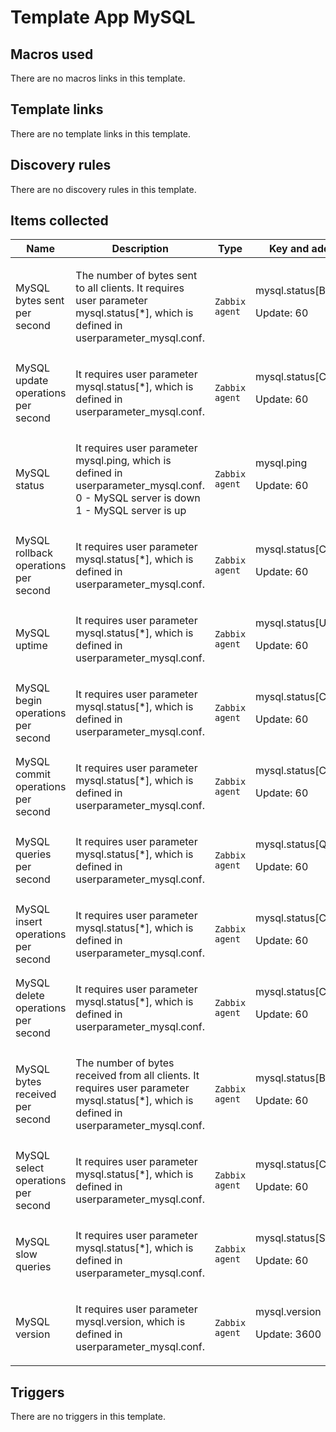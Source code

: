 # Template App MySQL

## Macros used

There are no macros links in this template.

## Template links

There are no template links in this template.

## Discovery rules

There are no discovery rules in this template.

## Items collected

|Name|Description|Type|Key and additional info|
|----|-----------|----|----|
|MySQL bytes sent per second|<p>The number of bytes sent to all clients. It requires user parameter mysql.status[*], which is defined in userparameter_mysql.conf.</p>|`Zabbix agent`|mysql.status[Bytes_sent]<p>Update: 60</p>|
|MySQL update operations per second|<p>It requires user parameter mysql.status[*], which is defined in userparameter_mysql.conf.</p>|`Zabbix agent`|mysql.status[Com_update]<p>Update: 60</p>|
|MySQL status|<p>It requires user parameter mysql.ping, which is defined in userparameter_mysql.conf. 0 - MySQL server is down 1 - MySQL server is up</p>|`Zabbix agent`|mysql.ping<p>Update: 60</p>|
|MySQL rollback operations per second|<p>It requires user parameter mysql.status[*], which is defined in userparameter_mysql.conf.</p>|`Zabbix agent`|mysql.status[Com_rollback]<p>Update: 60</p>|
|MySQL uptime|<p>It requires user parameter mysql.status[*], which is defined in userparameter_mysql.conf.</p>|`Zabbix agent`|mysql.status[Uptime]<p>Update: 60</p>|
|MySQL begin operations per second|<p>It requires user parameter mysql.status[*], which is defined in userparameter_mysql.conf.</p>|`Zabbix agent`|mysql.status[Com_begin]<p>Update: 60</p>|
|MySQL commit operations per second|<p>It requires user parameter mysql.status[*], which is defined in userparameter_mysql.conf.</p>|`Zabbix agent`|mysql.status[Com_commit]<p>Update: 60</p>|
|MySQL queries per second|<p>It requires user parameter mysql.status[*], which is defined in userparameter_mysql.conf.</p>|`Zabbix agent`|mysql.status[Questions]<p>Update: 60</p>|
|MySQL insert operations per second|<p>It requires user parameter mysql.status[*], which is defined in userparameter_mysql.conf.</p>|`Zabbix agent`|mysql.status[Com_insert]<p>Update: 60</p>|
|MySQL delete operations per second|<p>It requires user parameter mysql.status[*], which is defined in userparameter_mysql.conf.</p>|`Zabbix agent`|mysql.status[Com_delete]<p>Update: 60</p>|
|MySQL bytes received per second|<p>The number of bytes received from all clients. It requires user parameter mysql.status[*], which is defined in userparameter_mysql.conf.</p>|`Zabbix agent`|mysql.status[Bytes_received]<p>Update: 60</p>|
|MySQL select operations per second|<p>It requires user parameter mysql.status[*], which is defined in userparameter_mysql.conf.</p>|`Zabbix agent`|mysql.status[Com_select]<p>Update: 60</p>|
|MySQL slow queries|<p>It requires user parameter mysql.status[*], which is defined in userparameter_mysql.conf.</p>|`Zabbix agent`|mysql.status[Slow_queries]<p>Update: 60</p>|
|MySQL version|<p>It requires user parameter mysql.version, which is defined in userparameter_mysql.conf.</p>|`Zabbix agent`|mysql.version<p>Update: 3600</p>|
## Triggers

There are no triggers in this template.

